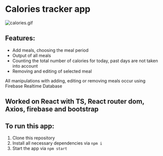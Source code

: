 # Calories tracker app

![calories.gif](..%2F..%2F..%2FDocuments%2FJOB%20APPLY%2Fprojects%20gif%2Fcalories.gif)

## Features:
- Add meals, choosing the meal period
- Output of all meals
- Counting the total number of calories for today, past days are not taken into account
- Removing and editing of selected meal

All manipulations with adding, editing or removing meals occur using Firebase Realtime Database

## Worked on React with TS, React router dom, Axios, firebase and bootstrap

## To run this app:
1. Clone this repository
2. Install all necessary dependencies via ```npm i```
3. Start the app via ```npm start```
